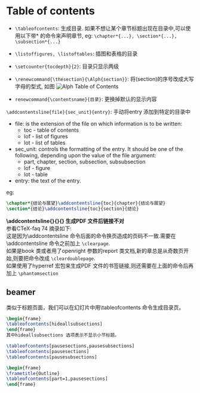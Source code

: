 # Table of contents
- `\tableofcontents`: 生成目录.
	如果不想让某个章节标题出现在目录中,可以使用以下带* 的命令来声明章节, eg: `\chapter*{...}, \section*{...}, \subsection*{...}`
- `\listoffigures, \listoftables`: 插图和表格的目录

- `\setcounter{tocdepth}{2}`: 目录只显示两级
- `\renewcommand{\thesection}{\Alph{section}}`: 将(section)的序号改成大写字母的型式, 如图 ![Alph Table of Contents](http://i.imgbox.com/VPal8xXr.jpg)
- `renewcommand{\contentsname}{目录}`: 更换掉默认的显示内容

`\addcontentsline{file}{sec_unit}{entry}`: 手动将entry 添加到特定的目录中

- file: is the extension of the file on which information is to be written:
	- toc - table of contents
	- lof - list of figures
	- lot - list of tables
- sec_unit: controls the formatting of the entry. It should be one of the following, depending upon the value of the file argument:
	- part, chapter, section, subsection, subsubsection
	- lof - figure
	- lot - table
- entry: the text of the entry.

eg:
```Latex
\chapter*{结论与展望}\addcontentsline{toc}{chapter}{结论与展望}
\section*{结论}\addcontentsline{toc}{section}{结论}
```
**\addcontentsline{}{}{} 生成PDF 文件后链接不对**  
参看CTeX-faq 74 摘录如下:  
这是因为\addcontentsline 命令后面的命令换页造成的页码不一致.需要在\addcontentsline 命令之前加上 `\clearpage`.  
如果是book 类或者用了openright 参数的report 类文档,新的章总是从奇数页开始,则要把命令改成 `\cleardoublepage`.  
如果使用了hyperref 宏包来生成PDF 文件的书签链接,则还需要在上面的命令后再加上 `\phantomsection`

## beamer
类似于标题页面，我们可以在幻灯片中用\tableofcontents 命令生成目录页。
```Latex
\begin{frame}
\tableofcontents[hideallsubsections]
\end{frame}
其中hideallsubsections 选项表示不显示小节标题。

\tableofcontents[pausesections,pausesubsections]
\tableofcontents[pausesections]
\tableofcontents[pausesubsections]

\begin{frame}
\frametitle{Outline}
\tableofcontents[part=1,pausesections]
\end{frame}
```
